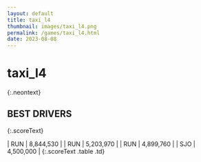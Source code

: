 ```yaml
---
layout: default
title: taxi_l4
thumbnail: images/taxi_l4.png
permalink: /games/taxi_l4.html
date: 2023-08-08
---
```


# taxi_l4 
{:.neontext}

## BEST DRIVERS
{:.scoreText}

| RUN | 8,844,530 | 
| RUN | 5,203,970 | 
| RUN | 4,899,760 | 
| SJO | 4,500,000 | 
{:.scoreText .table .td}
